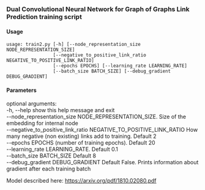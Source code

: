 ### Dual Convolutional Neural Network for Graph of Graphs Link Prediction training script


#### Usage

```
usage: train2.py [-h] [--node_representation_size NODE_REPRESENTATION_SIZE]
                 [--negative_to_positive_link_ratio NEGATIVE_TO_POSITIVE_LINK_RATIO]
                 [--epochs EPOCHS] [--learning_rate LEARNING_RATE]
                 [--batch_size BATCH_SIZE] [--debug_gradient DEBUG_GRADIENT]
```

#### Parameters

optional arguments: <br>
  -h, --help            show this help message and exit <br>
  --node_representation_size NODE_REPRESENTATION_SIZE. Size of the embedding for internal node <br>
  --negative_to_positive_link_ratio NEGATIVE_TO_POSITIVE_LINK_RATIO How many negative (non existing) links add to training. Default 2<br>
  --epochs EPOCHS  (number of training epochs). Default 20 <br>
  --learning_rate LEARNING_RATE. Default 0.1 <br>
  --batch_size BATCH_SIZE Default 8<br>
  --debug_gradient DEBUG_GRADIENT Default False. Prints information about gradient after each training batch<br>


Model described here: https://arxiv.org/pdf/1810.02080.pdf
